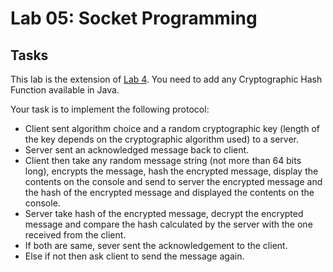 # Lab 05: Socket Programming

## Tasks
This lab is the extension of [Lab 4](https://github.com/ShahzaibWaseem/Lab-AP/tree/master/Lab%2004). You need to add any Cryptographic Hash Function available in Java.

Your task is to implement the following protocol:

- Client sent algorithm choice and a random cryptographic key (length of the key depends on the cryptographic algorithm used) to a server.
- Server sent an acknowledged message back to client.
- Client then take any random message string (not more than 64 bits long), encrypts the message, hash the encrypted message, display the contents on the console and send to server the encrypted message and the hash of the encrypted message and displayed the contents on the console.
- Server take hash of the encrypted message, decrypt the encrypted message and compare the hash calculated by the server with the one received from the client.
- If both are same, sever sent the acknowledgement to the client.
- Else if not then ask client to send the message again.